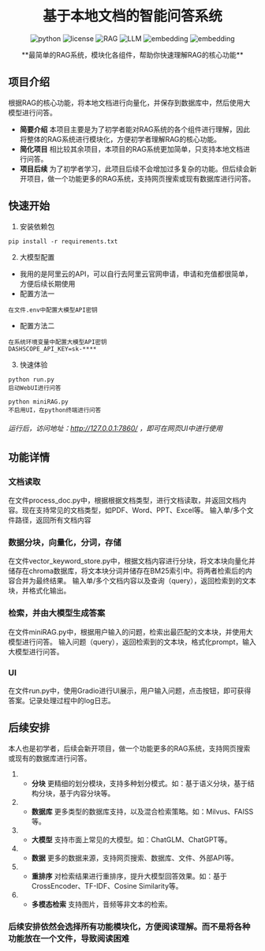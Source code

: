 <div align="center">
<h1> 基于本地文档的智能问答系统 </h1>
<p>
<img src="https://img.shields.io/badge/python-3.10%2b-blue.svg" alt="python">
<img src="https://img.shields.io/badge/license-MIT-green.svg" alt="license">
<img src="https://img.shields.io/badge/RAG-PDF%2bWord%2bPPT..-lightgrey.svg" alt="RAG">
<img src="https://img.shields.io/badge/LLM-Qwen3-orange.svg" alt="LLM">
<img src="https://img.shields.io/badge/UI-Gradio-yellow.svg" alt="embedding">
<img src="https://img.shields.io/badge/Database-Chromadb-blueviolet.svg" alt="embedding">
</p>
**最简单的RAG系统，模块化各组件，帮助你快速理解RAG的核心功能**
</div>

## 项目介绍
根据RAG的核心功能，将本地文档进行向量化，并保存到数据库中，然后使用大模型进行问答。
* **简要介绍** 本项目主要是为了初学者能对RAG系统的各个组件进行理解，因此将整体的RAG系统进行模块化，方便初学者理解RAG的核心功能。
* **简化项目** 相比较其余项目，本项目的RAG系统更加简单，只支持本地文档进行问答。
* **项目后续** 为了初学者学习，此项目后续不会增加过多复杂的功能。但后续会新开项目，做一个功能更多的RAG系统，支持网页搜索或现有数据库进行问答。

## 快速开始
1. 安装依赖包
```
pip install -r requirements.txt
```
2. 大模型配置
* 我用的是阿里云的API，可以自行去阿里云官网申请，申请和充值都很简单，方便后续长期使用
* 配置方法一
```angular2html
在文件.env中配置大模型API密钥
```
* 配置方法二
```angular2html
在系统环境变量中配置大模型API密钥
DASHSCOPE_API_KEY=sk-****
```
3. 快速体验
```
python run.py
启动WebUI进行问答

python miniRAG.py
不启用UI，在python终端进行问答
```
###### 运行后，访问地址：http://127.0.0.1:7860/ ，即可在网页UI中进行使用

## 功能详情
### 文档读取
在文件process_doc.py中，根据根据文档类型，进行文档读取，并返回文档内容。现在支持常见的文档类型，如PDF、Word、PPT、Excel等。
输入单/多个文件路径，返回所有文档内容
### 数据分块，向量化，分词，存储
在文件vector_keyword_store.py中，根据文档内容进行分块，将文本块向量化并储存在chroma数据库，将文本块分词并储存在BM25索引中。将两者检索后的内容合并为最终结果。
输入单/多个文档内容以及查询（query），返回检索到的文本块，并格式化输出。
### 检索，并由大模型生成答案
在文件miniRAG.py中，根据用户输入的问题，检索出最匹配的文本块，并使用大模型进行问答。
输入问题（query），返回检索到的文本块，格式化prompt，输入大模型进行问答。
### UI
在文件run.py中，使用Gradio进行UI展示，用户输入问题，点击按钮，即可获得答案。记录处理过程中的log日志。


## 后续安排
本人也是初学者，后续会新开项目，做一个功能更多的RAG系统，支持网页搜索或现有的数据库进行问答。
1. * **分块** 更精细的划分模块，支持多种划分模式。如：基于语义分块，基于结构分块，基于内容分块等。
2. * **数据库** 更多类型的数据库支持，以及混合检索策略。如：Milvus、FAISS等。
3. * **大模型** 支持市面上常见的大模型。如：ChatGLM、ChatGPT等。
4. * **数据** 更多的数据来源，支持网页搜索、数据库、文件、外部API等。
5. * **重排序** 对检索结果进行重排序，提升大模型回答效果。如：基于CrossEncoder、TF-IDF、Cosine Similarity等。
6. * **多模态检索** 支持图片，音频等非文本的检索。

### 后续安排依然会选择所有功能模块化，方便阅读理解。而不是将各种功能放在一个文件，导致阅读困难


